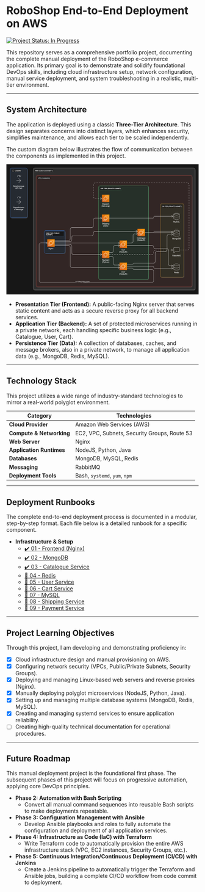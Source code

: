 # RoboShop End-to-End Deployment on AWS

[![Project Status: In Progress](https://img.shields.io/badge/status-in_progress-yellow.svg)](https://github.com/Sarthakx67/RoboShop-Documentation/)

This repository serves as a comprehensive portfolio project, documenting the complete manual deployment of the RoboShop e-commerce application. Its primary goal is to demonstrate and solidify foundational DevOps skills, including cloud infrastructure setup, network configuration, manual service deployment, and system troubleshooting in a realistic, multi-tier environment.

---

## System Architecture

The application is deployed using a classic **Three-Tier Architecture**. This design separates concerns into distinct layers, which enhances security, simplifies maintenance, and allows each tier to be scaled independently.

The custom diagram below illustrates the flow of communication between the components as implemented in this project.

<!-- This relative path points to the image inside your 'assets' folder -->
![RoboShop Architecture Diagram](./assets/roboshop-architecture.png)

*   **Presentation Tier (Frontend):** A public-facing Nginx server that serves static content and acts as a secure reverse proxy for all backend services.
*   **Application Tier (Backend):** A set of protected microservices running in a private network, each handling specific business logic (e.g., Catalogue, User, Cart).
*   **Persistence Tier (Data):** A collection of databases, caches, and message brokers, also in a private network, to manage all application data (e.g., MongoDB, Redis, MySQL).

---

## Technology Stack

This project utilizes a wide range of industry-standard technologies to mirror a real-world polyglot environment.

| Category                  | Technologies                                |
|---------------------------|---------------------------------------------|
| **Cloud Provider**        | Amazon Web Services (AWS)                   |
| **Compute & Networking**  | EC2, VPC, Subnets, Security Groups, Route 53 |
| **Web Server**            | Nginx                                       |
| **Application Runtimes**  | NodeJS, Python, Java                        |
| **Databases**             | MongoDB, MySQL, Redis                       |
| **Messaging**             | RabbitMQ                                    |
| **Deployment Tools**      | Bash, `systemd`, `yum`, `npm`               |


---

## Deployment Runbooks

The complete end-to-end deployment process is documented in a modular, step-by-step format. Each file below is a detailed runbook for a specific component.

*   **Infrastructure & Setup**
    *   [✔️ 01 - Frontend (Nginx)](./01-Frontend.md)
    *   [✔️ 02 - MongoDB](./02-MongoDB.md)
    *   [✔️ 03 - Catalogue Service](./03-Catalogue.md)
    *   [📝 04 - Redis](./04-Redis.md) <!-- Edit this to add ✔️ when you are done with the content -->
    *   [📝 05 - User Service](./05-User.md)
    *   [📝 06 - Cart Service](./06-Cart.md) <!-- Placeholder for next service -->
    *   [📝 07 - MySQL](./07-MySQL.md) <!-- Placeholder for next service -->
    *   [📝 08 - Shipping Service](./08-Shipping.md) <!-- Placeholder for next service -->
    *   [📝 09 - Payment Service](./09-Payment.md) <!-- Placeholder for next service -->


---

## Project Learning Objectives

Through this project, I am developing and demonstrating proficiency in:

-   [x] Cloud infrastructure design and manual provisioning on AWS.
-   [x] Configuring network security (VPCs, Public/Private Subnets, Security Groups).
-   [x] Deploying and managing Linux-based web servers and reverse proxies (Nginx).
-   [x] Manually deploying polyglot microservices (NodeJS, Python, Java).
-   [x] Setting up and managing multiple database systems (MongoDB, Redis, MySQL).
-   [x] Creating and managing systemd services to ensure application reliability.
-   [ ] Creating high-quality technical documentation for operational procedures.

---

## Future Roadmap

This manual deployment project is the foundational first phase. The subsequent phases of this project will focus on progressive automation, applying core DevOps principles.

*   **Phase 2: Automation with Bash Scripting**
    *   Convert all manual command sequences into reusable Bash scripts to make deployments repeatable.
*   **Phase 3: Configuration Management with Ansible**
    *   Develop Ansible playbooks and roles to fully automate the configuration and deployment of all application services.
*   **Phase 4: Infrastructure as Code (IaC) with Terraform**
    *   Write Terraform code to automatically provision the entire AWS infrastructure stack (VPC, EC2 instances, Security Groups, etc.).
*   **Phase 5: Continuous Integration/Continuous Deployment (CI/CD) with Jenkins**
    *   Create a Jenkins pipeline to automatically trigger the Terraform and Ansible jobs, building a complete CI/CD workflow from code commit to deployment.